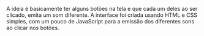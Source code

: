 A ideia é basicamente ter alguns botões na tela e que cada um deles ao ser clicado, emita um som diferente. A interface foi criada usando HTML e CSS simples, com um pouco de JavaScript para a emissão dos diferentes sons ao clicar nos botões.
